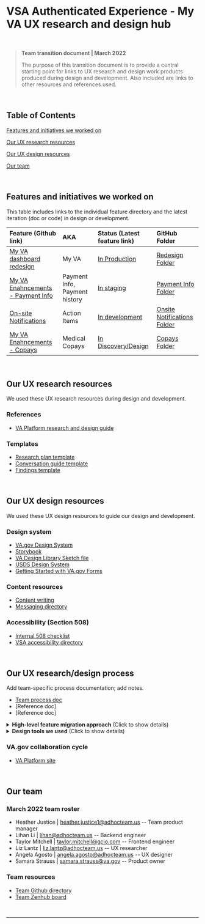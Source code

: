 # VSA Authenticated Experience - My VA UX research and design hub

<br>

>**Team transition document | March 2022**
>
> The purpose of this transition document is to provide a central starting point for links to UX research and design work products produced during design and development. Also included are links to other resources and references used.

<br>

## Table of Contents
[Features and initiatives we worked on](#features-and-initiatives-we-worked-on)

[Our UX research resources](#our-ux-research-resources)

[Our UX design resources](#our-ux-design-resources)

[Our team](#our-team)

<br>

## Features and initiatives we worked on
This table includes links to the individual feature directory and the latest iteration (doc or code) in design or development.

| Feature (Github link) | AKA | Status (Latest feature link) | GitHub Folder |
| :--- | :--- | :--- | :--- |
| [My VA dashboard redesign](https://github.com/department-of-veterans-affairs/va.gov-team/issues/6326) | My VA | [In Production](https://www.va.gov/my-va) | [Redesign Folder](https://github.com/department-of-veterans-affairs/va.gov-team/tree/master/products/identity-personalization/my-va/2.0-redesign) |
| [My VA Enahncements - Payment Info](https://github.com/department-of-veterans-affairs/va.gov-team/issues/31611) | Payment Info, Payment history | [In staging](https://staging.va.gov/my-va) | [Payment Info Folder](https://github.com/department-of-veterans-affairs/va.gov-team/tree/master/products/identity-personalization/my-va/payment-history) |
| [On-site Notifications](https://github.com/department-of-veterans-affairs/va.gov-team/issues/30611) |Action Items | [In development](https://dev.va.gov) | [Onsite Notifications Folder](https://github.com/department-of-veterans-affairs/va.gov-team/tree/master/products/identity-personalization/notifications/vagov-notifications) |
| [My VA Enahncements - Copays](https://github.com/department-of-veterans-affairs/va.gov-team/issues/31611) | Medical Copays | [In Discovery/Design](https://github.com/department-of-veterans-affairs/va.gov-team/tree/master/products/identity-personalization/my-va/Copays) | [Copays Folder](https://github.com/department-of-veterans-affairs/va.gov-team/tree/master/products/identity-personalization/my-va/Copays) |


<br>

## Our UX research resources
We used these UX research resources during design and development.

### References
- [VA Platform research and design guide](https://depo-platform-documentation.scrollhelp.site/research-design/index.html)

### Templates
- [Research plan template](https://github.com/department-of-veterans-affairs/va.gov-team/blob/master/platform/research/research-plan-template.md)
- [Conversation guide template](https://github.com/department-of-veterans-affairs/va.gov-team/blob/master/platform/research/planning/conversation-guide-template.md)
- [Findings template](https://github.com/department-of-veterans-affairs/va.gov-team/blob/master/teams/vsa/design/research-findings-template.md)

<br>

## Our UX design resources
We used these UX design resources to guide our design and development.

### Design system
- [VA.gov Design System](https://design.va.gov/)
- [Storybook](https://design.va.gov/storybook/?path=/story/about-introduction--page)
- [VA Design Library Sketch file](https://github.com/department-of-veterans-affairs/va.gov-team/blob/master/platform/design/design-resources/pattern-library/get-started-with-the-pattern-library.md)
- [USDS Design System](https://designsystem.digital.gov/)
- [Getting Started with VA.gov Forms](https://github.com/department-of-veterans-affairs/va.gov-team/blob/master/teams/vsa/design/getting-started-with-va.gov-forms.md)

### Content resources
- [Content writing](https://design.va.gov/content-style-guide/)
- [Messaging directory](https://github.com/department-of-veterans-affairs/va.gov-team/blob/master/platform/design/design-system/guidelines/error-handling/Dictionary.md)

### Accessibility (Section 508)
- [Internal 508 checklist](https://depo-platform-documentation.scrollhelp.site/developer-docs/How-to-prepare-for-an-accessibility-staging-review.1909293137.html)
- [VSA accessibility directory](https://github.com/department-of-veterans-affairs/va.gov-team/tree/master/teams/vsa/accessibility)

<br>

## Our UX research/design process
Add team-specific process documentation; add notes.

- [Team process doc](https://github.com/department-of-veterans-affairs/va.gov-team/blob/master/teams/vsa/teams/authenticated-experience/folder/launch-playbook/checklist.md)
- [Reference doc]
- [Reference doc]

<details>
  <summary><strong>High-level feature migration approach</strong> (Click to show details)</summary><br>

Outline your process; add notes.
  
1. Analyze existing feature
2. Conduct discovery research on existing feature
3. Synthesize analysis and research into lo-fi screens and flows
4. Present synthesis/lo-fi visuals at design review
5. Improve fidelity of screens and flows
6. Provide content for sitewide review
7. Present refined mockups at mid-point review
8. Conduct usability testing
9. Refine/finalize screens and flows
10. Review feature in staging
11. Second usability testing round (if needed)
12. Review feature in production (if possible)
13. Conduct user acceptance testing
</details>

<details>
  <summary><strong>Design tools we used</strong> (Click to show details)</summary><br>

List your tools; add notes.
  
- [Sketch for Teams](https://www.sketch.com/s/9b0e6efc-423a-4354-9db3-ab2083d566c9)
- UXPin - for some clickable prototyping
- Mural - for note taking and organization, especially after usability testing
- Github markdown - main source for storing documents and linking to the epic
</details>  

### VA.gov collaboration cycle
- [VA Platform site](https://depo-platform-documentation.scrollhelp.site/collaboration-cycle/index.html)


<br>

## Our team

### March 2022 team roster

- Heather Justice | heather.justice1@adhocteam.us -- Team product manager
- Lihan Li | lihan@adhocteam.us -- Backend engineer
- Taylor Mitchell | taylor.mitchell@gcio.com -- Frontend engineer
- Liz Lantz | liz.lantz@adhocteam.us -- UX researcher
- Angela Agosto | angela.agosto@adhocteam.us -- UX designer
- Samara Strauss | samara.strauss@va.gov -- Product owner


### Team resources
- [Team Github directory](https://github.com/department-of-veterans-affairs/va.gov-team/tree/master/products/identity-personalization/my-va)
- [Team Zenhub board](https://github.com/department-of-veterans-affairs/va.gov-team#workspaces/vft-59c95ae5fda7577a9b3184f8/board?labels=vsa-authenticated-exp&labels:not=profile&repos=133843125)

<br>

---
